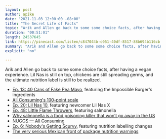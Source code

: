 ```yaml
---
layout: post
author: apike
date: "2021-11-03 12:00:00 -08:00"
title: "The Secret Life of Facts"
topic: "Arik and Allen go back to some some choice facts, after having a vegan experience. Lil Nas is still on top, chickens are still spreading germs, and the ultimate nutrition label is still to be realized."
duration: "00:51:01"
length: 24537645
link: https://pinecast.com/listen/c847044b-c051-40df-8517-88b694b116cb.mp3
summary: "Arik and Allen go back to some some choice facts, after having a vegan experience. Lil Nas is still on top, chickens are still spreading germs, and the ultimate nutrition label is still to be realized."
explicit: "no"

---
```


Arik and Allen go back to some some choice facts, after having a vegan experience. Lil Nas is still on top, chickens are still spreading germs, and the ultimate nutrition label is still to be realized.

- [Ep. 13: 40 Cans of Fake Pea Mayo](https://funfact.fm/episodes/14), featuring the Impossible Burger's ingredients
- [All Consuming's 100-point scale](https://wfohps.com/)
- [Ep. 20: Lil Nas 10](https://funfact.fm/episodes/20), featuring newcomer Lil Nas X
- [Ep. 48: Little Flame Throwers](https://funfact.fm/episodes/48), featuring salmonella
- [Why salmonella is a food poisoning killer that won’t go away in the US](https://www.theguardian.com/environment/2021/aug/10/why-salmonella-is-a-food-poisoning-killer-that-wont-go-away-in-the-us)
- [NUGGS — All Consuming](https://allconsuming.show/listen/nuggs)
- [Ep. 6: Nobody's Getting Scurvy](https://funfact.fm/episodes/6), featuring nutrition labelling changes
- [The very serious Mexican front of package nutrition warnings](https://www.paho.org/en/news/29-9-2020-front-package-labeling-advances-americas)

